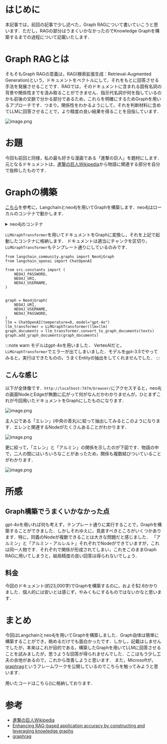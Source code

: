 # はじめに

本記事では，前回の記事で少し述べた，Graph RAGについて書いていこうと思います．ただし，RAGの部分はうまくいかなかったのでKnowledge Graphを構築するまでの過程について記載いたします．


# Graph RAGとは

そもそもGraph RAGの意義は，RAG(検索拡張生成：Retrieval-Augmented Generation)という，ドキュメントをベクトルにして，それをもとに回答させる手法を発展させることです．RAGでは，そのドキュメントに含まれる固有名詞の背景や関係性までを汲み取ることができません．指示代名詞が何を指しているのかも前後の文脈で分かる部分であるため，これらを明確にするためGraphを用いるアプローチです．つまり，関係性をわかるようにして，それを判断材料に含めてLLMに回答させることで，より精度の良い結果を得ることを目指しています．

![image.png](https://qiita-image-store.s3.ap-northeast-1.amazonaws.com/0/3618319/c0c7020c-1321-801a-92c9-d69967547d89.png)


# お題

今回も前回と同様，私の最も好きな漫画である「進撃の巨人」を題材にします．元となるドキュメントは，[進撃の巨人Wikipedia](https://ja.wikipedia.org/wiki/%E9%80%B2%E6%92%83%E3%81%AE%E5%B7%A8%E4%BA%BA)から物語に関連する部分を自分で抜粋したものです．


# Graphの構築

[こちら](https://blog.langchain.dev/enhancing-rag-based-applications-accuracy-by-constructing-and-leveraging-knowledge-graphs/)を参考に，Langchainとneo4jを用いてGraphを構築します．neo4jはローカルのコンテナで動かします．

<details><summary>neo4jのコンテナ</summary>

```yaml:compose.yml
services:
  neo4j:
    image: neo4j:latest
    container_name: neo4j
    ports:
      - 7474:7474
      - 7687:7687
    environment:
      - NEO4J_AUTH=${NEO4J_USERNAME}/${NEO4J_PASSWORD}
      - NEO4JLABS_PLUGINS=["apoc"]
      - NEO4J_apoc_export_file_enabled=true
      - NEO4J_apoc_import_file_enabled=true
      - NEO4J_apoc_uuid_enabled=true
      - NEO4J_dbms_security_procedures_unrestricted=apoc.*
      - NEO4J_dbms_security_procedures_whitelist=apoc.*
      - NEO4J_dbms_memory_heap_initial__size=512m
      - NEO4J_dbms_memory_heap_max__size=2G
      - NEO4J_dbms_default__listen__address=0.0.0.0
      - NEO4J_dbms_connector_bolt_listen__address=:7687
      - NEO4J_dbms_connector_http_listen__address=:7474
      - NEO4J_dbms_connector_bolt_advertised__address=:7687
      - NEO4J_dbms_connector_http_advertised__address=:7474
      - NEO4J_dbms_allow__upgrade=true
      - NEO4J_dbms_default__database=neo4j
    volumes:
      - ./volumes/neo4j/data:/data
      - ./volumes/neo4j/plugins:/plugins
      - ./volumes/neo4j/logs:/logs
      - ./volumes/neo4j/import:/import
      - ./volumes/neo4j/init:/init
      - ./volumes/neo4j/conf:/conf

```
</details>


`LLMGraphTransformer`を用いてドキュメントをGraphに変換し，それを上記で起動したコンテナに格納します．
ドキュメントは適当にチャンクを区切り，`LLMGraphTransformer`もテンプレート通りにしているのみです．

```python:main.py(抜粋)
from langchain_community.graphs import Neo4jGraph
from langchain_openai import ChatOpenAI

from src.constants import (
    NEO4J_PASSWORD,
    NEO4J_URI,
    NEO4J_USERNAME,
)


graph = Neo4jGraph(
    NEO4J_URI,
    NEO4J_USERNAME,
    NEO4J_PASSWORD,
)
llm = ChatOpenAI(temperature=0, model="gpt-4o")
llm_transformer = LLMGraphTransformer(llm=llm)
graph_documents = llm_transformer.convert_to_graph_documents(texts)
graph.add_graph_documents(graph_documents)
```

:::note warn
モデルはgpt-4oを用いました．
VertexAIだと，`LLMGraphTransformer`でエラーが出てしまいました．モデルをgpt-3.5でやってみると，実行はできたものの，うまくEntityの抽出をしてくれませんでした．
:::



## こんな感じ

以下が全体像です．`http://localhost:7474/browser/`にアクセスすると，neo4jの画面NodeとEdgeが無数に広がって何がなんだかわかりませんが，ひとまずこれが今回用いたドキュメントをGraphにしたものになります．

![image.png](https://qiita-image-store.s3.ap-northeast-1.amazonaws.com/0/3618319/5fcce529-e4e1-da0d-e00d-9dcd4e11cb2b.png)


主人公である「エレン」(中央の青丸)に絞って抽出してみるとこのようになります．エレンと関連するNodeがたくさんあることがわかります．

![image.png](https://qiita-image-store.s3.ap-northeast-1.amazonaws.com/0/3618319/ccf0d927-8590-294c-bfe6-c685aaeca8a1.png)

更に絞って，「エレン」と「アルミン」の関係を示したのが下図です．物語の中で，二人の間にはいろいろなことがあったため，関係も複数結びついていることがわかります．

![image.png](https://qiita-image-store.s3.ap-northeast-1.amazonaws.com/0/3618319/184ce750-67f0-1579-f8b2-4240d46710b1.png)




# 所感
## Graph構築でうまくいかなかった点

gpt-4oを用いれば何も考えず，テンプレート通りに実行することで，Graphを構築することができました．しかしそれゆえに，見直すべきところがいくつかあります．特に，同義のNodeが複数できることは大きな問題だと感じました．
「アルミン」と「アルミン・アルレルト」それぞれでNodeができていますが，これは同一人物です．それぞれで関係が形成されてしまい，これをこのままGraph RAGに用いてしまうと，結局精度の良い回答は得られないでしょう．


## 料金

今回のドキュメント(約23,000字)でGraphを構築するのに，およそ$2.6かかりました．個人的には安いとは感じず，やみくもにするものではないかなと思います．


# まとめ
今回はLangchainとneo4jを用いてGraphを構築しました．Graph自体は簡単に構築することができ，眺めるだけでも面白かったです．しかし，記載はしませんでしたが，本来はこれが目的である，構築したGraphを用いてLLMに回答させることを試みましたが，思うような回答が得られませんでした．ここはもう少し工夫の余地があるので，これから改善しようと思います．
また，Microsoftが，[graphrag](https://microsoft.github.io/graphrag/)というフレームワークを公開しているのでこちらを触ってみようと思います．

用いたコードはこちら()に格納しております．

# 参考

- [進撃の巨人Wikipedia](https://ja.wikipedia.org/wiki/%E9%80%B2%E6%92%83%E3%81%AE%E5%B7%A8%E4%BA%BA)
- [Enhancing RAG-based application accuracy by constructing and leveraging knowledge graphs](https://blog.langchain.dev/enhancing-rag-based-applications-accuracy-by-constructing-and-leveraging-knowledge-graphs/)
- [graphrag](https://microsoft.github.io/graphrag/)